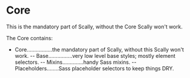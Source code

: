 ﻿# Core

This is the mandatory part of Scally, without the Core Scally won't work.

The Core contains:

- Core.................the mandatory part of Scally, without this Scally won't work.
-- Base................very low level base styles; mostly element selectors.
-- Mixins..............handy Sass mixins.
-- Placeholders........Sass placeholder selectors to keep things DRY.
